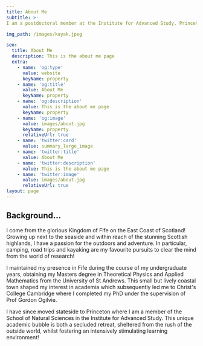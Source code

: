 ```yaml
---
title: About Me
subtitle: >-
I am a postdoctoral member at the Institute for Advanced Study, Princeton. Here I pursue a variety of research interests spanning warped discs and perturber-disc interactions. Having lived in NJ for a couple of years, I know this state gets a hard rep. But as you can see from this paddle on the Delaware, it is a beautiful place to live and work!

img_path: /images/kayak.jpeg

seo:
  title: About Me
  description: This is the about me page
  extra:
    - name: 'og:type'
      value: website
      keyName: property
    - name: 'og:title'
      value: About Me
      keyName: property
    - name: 'og:description'
      value: This is the about me page
      keyName: property
    - name: 'og:image'
      value: images/about.jpg
      keyName: property
      relativeUrl: true
    - name: 'twitter:card'
      value: summary_large_image
    - name: 'twitter:title'
      value: About Me
    - name: 'twitter:description'
      value: This is the about me page
    - name: 'twitter:image'
      value: images/about.jpg
      relativeUrl: true
layout: page
---
```

## Background...

I come from the glorious Kingdom of Fife on the East Coast of Scotland! Growing up next to the seaside and within reach of the stunning Scottish highlands, I have a passion for the outdoors and adventure. In particular, camping, road trips and kayaking are my favourite pursuits to clear the mind from the world of research!

I maintained my presence in Fife during the course of my undergraduate years, obtaining my Masters degree in Theoretical Physics and Applied Mathematics from the University of St Andrews. This small but lively coastal town shaped my interest in academia which subsequently led me to Christ's College Cambridge where I completed my PhD under the supervision of Prof Gordon Ogilvie.

I have since moved stateside to Princeton where I am a member of the School of Natural Sciences in the Institute for Advanced Study. This unique academic bubble is both a secluded retreat, sheltered from the rush of the outside world, whilst fostering an intensively stimulating learning environment!